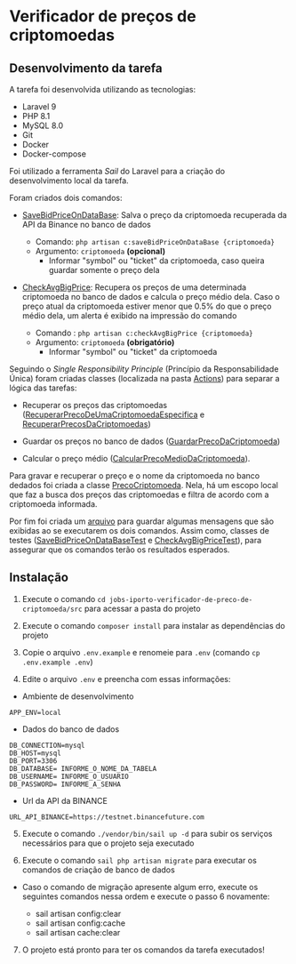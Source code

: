 # Verificador de preços de criptomoedas

## Desenvolvimento da tarefa

A tarefa foi desenvolvida utilizando as tecnologias:

- Laravel 9
- PHP 8.1
- MySQL 8.0
- Git
- Docker
- Docker-compose

Foi utilizado a ferramenta *Sail* do Laravel para a criação do desenvolvimento local da tarefa.

Foram criados dois comandos:

- [SaveBidPriceOnDataBase](src/app/Console/Commands/SaveBidPriceOnDataBase.php): Salva o preço da criptomoeda recuperada da API da Binance no banco de dados

  - Comando: `php artisan c:saveBidPriceOnDataBase {criptomoeda}`
  - Argumento: `criptomoeda`  **(opcional)**  
    - Informar "symbol" ou "ticket" da criptomoeda, caso queira guardar somente o preço dela
  
- [CheckAvgBigPrice](src/app/Console/Commands/CheckAvgBigPrice.php): Recupera os preços de uma determinada criptomoeda no banco de dados e calcula o preço médio dela. Caso o preço atual da criptomoeda estiver menor que 0.5% do que o preço médio dela, um alerta é exibido na impressão do comando

  - Comando : `php artisan c:checkAvgBigPrice {criptomoeda}`
  - Argumento: `criptomoeda` **(obrigatório)**
    - Informar "symbol" ou "ticket" da criptomoeda

Seguindo o *Single Responsibility Principle* (Princípio da Responsabilidade Única) foram criadas classes (localizada na pasta [Actions](src/app/Http/Actions/)) para separar a lógica das tarefas:

- Recuperar os preços das criptomoedas ([RecuperarPrecoDeUmaCriptomoedaEspecifica](src/app/Http/Actions/RecuperarPrecoDeUmaCriptomoedaEspecifica.php) e [RecuperarPrecosDaCriptomoedas](src/app/Http/Actions/RecuperarPrecosDaCriptomoedas.php))
- Guardar os preços no banco de dados ([GuardarPrecoDaCriptomoeda](src/app/Http/Actions/GuardarPrecoDaCriptomoeda.php))  

- Calcular o preço médio ([CalcularPrecoMedioDaCriptomoeda](src/app/Http/Actions/CalcularPrecoMedioDaCriptomoeda.php)).

Para gravar e recuperar o preço e o nome da criptomoeda no banco dedados foi criada a classe [PrecoCriptomoeda](src/app/Models/PrecoCriptomoeda.php). Nela, há um escopo local que faz a busca dos preços das criptomoedas e filtra de acordo com a criptomoeda informada.

Por fim foi criada um [arquivo](src/lang/pt_br/comandos.php) para guardar algumas mensagens que são exibidas ao se executarem os dois comandos. Assim como, classes de testes ([SaveBidPriceOnDataBaseTest](src/tests/Feature/Commands/SaveBidPriceOnDataBaseTest.php) e [CheckAvgBigPriceTest](src/tests/Feature/Commands/CheckAvgBigPriceTest.php)), para assegurar que os comandos terão os resultados esperados.

## Instalação

1. Execute o comando `cd jobs-iporto-verificador-de-preco-de-criptomoeda/src` para acessar a pasta do projeto

2. Execute o comando `composer install` para instalar as dependências do projeto

3. Copie o arquivo `.env.example` e renomeie para `.env` (comando `cp .env.example .env`)

4. Edite o arquivo `.env` e preencha com essas informações:

- Ambiente de desenvolvimento

```
APP_ENV=local
```

- Dados do banco de dados

```
DB_CONNECTION=mysql
DB_HOST=mysql
DB_PORT=3306
DB_DATABASE= INFORME_O_NOME_DA_TABELA
DB_USERNAME= INFORME_O_USUARIO
DB_PASSWORD= INFORME_A_SENHA
```

- Url da API da BINANCE

```
URL_API_BINANCE=https://testnet.binancefuture.com
```

5. Execute o comando `./vendor/bin/sail up -d` para subir os serviços necessários para que o projeto seja executado

6. Execute o comando `sail php artisan migrate` para executar os comandos de criação de banco de dados

- Caso o comando de migração apresente algum erro, execute os seguintes comandos nessa ordem e execute o passo 6 novamente:

  - sail artisan config:clear
  - sail artisan config:cache
  - sail artisan cache:clear

7. O projeto está pronto para ter os comandos da tarefa executados!
